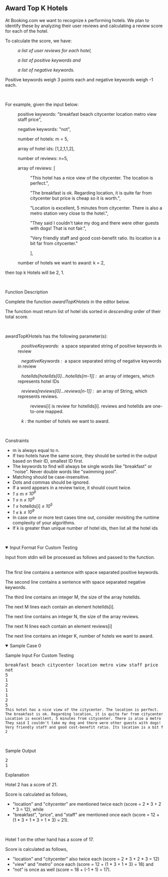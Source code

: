 <div class="layout-pane__container"><div class="coding-question__left-pane"><section><h1 class="question-view__title"> Award Top K Hotels</h1></section><section class="question-view__instruction"><div class="candidate-rich-text"><div id="a7dg7m4dak2-instruction">
<div class="ps-content-wrapper-v0">
<p>At Booking.com we want to recognize <var><code>k</code> </var>performing hotels. We plan to identify these by analyzing their user reviews and calculating a review score for each of the hotel.</p>

<p>To calculate the score, we have:</p>

<p style="margin-left:40px;"><em>a list of user reviews for each hotel, </em></p>

<p style="margin-left:40px;"><em>a list of positive keywords and </em></p>

<p style="margin-left:40px;"><em>a list of negative keywords. </em></p>

<p>Positive keywords weigh 3 points each and negative keywords weigh -1 each.</p>
&nbsp;

<p>For example, given the input below:</p>

<p style="margin-left:40px;">positive keywords: "breakfast beach citycenter location metro view staff price",</p>

<p style="margin-left:40px;">negative keywords: "not",</p>

<p style="margin-left:40px;">number of hotels: m = 5,</p>

<p style="margin-left:40px;">array of hotel ids: [1,2,1,1,2],</p>

<p style="margin-left:40px;">number of reviews: n=5,</p>

<p style="margin-left:40px;">array of reviews: [</p>

<p style="margin-left:80px;">"This hotel has a nice view of the citycenter. The location is perfect.",&nbsp;</p>

<p style="margin-left:80px;">"The breakfast is ok. Regarding location, it is quite far from citycenter but price is cheap so it is worth.",</p>

<p style="margin-left:80px;">"Location is excellent, 5 minutes from citycenter. There is also a metro station very close to the hotel.",</p>

<p style="margin-left:80px;">"They said I couldn't take my dog and there were other guests with dogs! That is not fair.",</p>

<p style="margin-left:80px;">"Very friendly staff and good cost-benefit ratio. Its location is a bit far from citycenter."</p>

<p style="margin-left:80px;">],</p>

<p style="margin-left:40px;">number of hotels we want to award: k = 2,</p>

<p>then top k Hotels will be 2, 1.</p>
&nbsp;

<p class="section-title">Function Description</p>

<p>Complete the function <em>awardTopKHotels</em> in the editor below.</p>

<p>The function must return list of hotel ids sorted in <em>descending</em> order of their total score.</p>

<p>&nbsp;</p>

<p>awardTopKHotels has the following parameter(s):</p>

<p style="margin-left:40px;">&nbsp;&nbsp;&nbsp;<em>positiveKeywords:</em>&nbsp; a space separated string of positive keywords in review</p>

<p style="margin-left:40px;">&nbsp;&nbsp;&nbsp;<em>negativeKeywords :</em>&nbsp; a space separated string of negative keywords in review</p>

<p style="margin-left:40px;">&nbsp;&nbsp;&nbsp;<em>hotelIds[hotelIds[0]...hotelIds[m-1]] :</em>&nbsp; an array of integers, which represents hotel IDs</p>

<p style="margin-left:40px;">&nbsp;&nbsp;&nbsp;<em>reviews[reviews[0]...reviews[n-1]] :</em>&nbsp; an array of String, which represents reviews.</p>

<p style="margin-left:80px;">reviews[i] is review for hotelIds[i]. reviews and hotelIds are one-to-one mapped.</p>

<p style="margin-left:40px;">&nbsp;&nbsp;&nbsp;<em>k :</em>&nbsp;the number of hotels we want to award.</p>

<p style="margin-left:40px;">&nbsp;</p>

<p class="section-title">Constraints</p>

<ul>
	<li>m is always equal to n.</li>
	<li>If two hotels have the same score, they should be sorted in the output based on their ID, smallest ID first.</li>
	<li>The keywords to find will always be single words like "breakfast"&nbsp;or "noise". Never double words like "swimming pool".</li>
	<li>Matching should be case-insensitive.</li>
	<li>Dots and commas should be ignored.</li>
	<li>If a word appears in a review twice, it should count twice.</li>
	<li>
<em>1 ≤ </em>m<em> ≤ 10<sup>9</sup></em>
</li>
	<li>
<em>1 ≤ </em>n<em> ≤ 10<sup>9</sup></em>
</li>
	<li>
<em>1 ≤ </em>hotelIds[i]<em> ≤ 10<sup>5</sup></em>
</li>
	<li>
<em>1 ≤ </em>k<em> ≤ 10<sup>9</sup></em>
</li>
	<li>In case one or more test cases time out, consider revisiting the runtime complexity of your algorithms.</li>
	<li>If k is greater than unique number of hotel ids, then list all the hotel ids</li>
</ul>

<p>&nbsp;</p>
<!-- <StartOfInputFormat> DO NOT REMOVE THIS LINE-->

<details open=""><summary class="section-title">Input Format For Custom Testing</summary>

<div class="collapsable-details">
<p>Input from stdin will be processed as follows and passed to the function.<br>
&nbsp;</p>

<p>The first line contains a sentence with space separated positive keywords.</p>

<p>The second line contains a sentence with space separated negative keywords.</p>

<p>The third line contains an integer M, the size of the array hotelIds.</p>

<p>The next M lines each contain an element hotelIds[i].</p>

<p>The next line contains an integer N, the size of the array reviews.</p>

<p>The next N lines each contain an element reviews[i]</p>

<p>The next line contains an integer K, number of hotels we want to award.</p>
</div>
</details>
<!-- </StartOfInputFormat> DO NOT REMOVE THIS LINE-->

<details open=""><summary class="section-title">Sample Case 0</summary>

<div class="collapsable-details">
<p class="section-title">Sample Input For Custom Testing</p>

<pre>breakfast beach citycenter location metro view staff price
not
5
1
2
1
1
2
5
<small>This hotel has a nice view of the citycenter. The location is perfect.
The breakfast is ok. Regarding location, it is quite far from citycenter but price is cheap so it is worth.
Location is excellent, 5 minutes from citycenter. There is also a metro station very close to the hotel.
They said I couldn't take my dog and there were other guests with dogs! That is not fair.
Very friendly staff and good cost-benefit ratio. Its location is a bit far from citycenter.
2
</small></pre>

<p>&nbsp;</p>

<p class="section-title">Sample Output</p>

<pre>2
1</pre>

<p class="section-title">Explanation</p>

<p>Hotel 2 has a score of 21.</p>

<p>Score is calculated as follows,</p>

<ul>
	<li>"location" and "citycenter" are mentioned twice each (score = 2 * 3 + 2 * 3 = 12), while</li>
	<li>"breakfast", "price", and "staff" are mentioned once each (score = 12 + (1 * 3 + 1 * 3 + 1 * 3) = 21).&nbsp;</li>
</ul>

<p>&nbsp;</p>

<p>Hotel 1 on the other hand has a score of 17.</p>

<p>Score is calculated as follows,</p>

<ul>
	<li>"location" and "citycenter" also twice each (score = 2 * 3 + 2 * 3 = 12)&nbsp;</li>
	<li>"view" and "metro" once each (score = 12 + (1 * 3 + 1 * 3) = 18) and</li>
	<li>“not” is once as well (score = 18 + (-1 * 1) = 17).</li>
</ul>
</div>
</details>
</div>
</div></div></section></div></div>